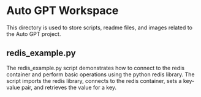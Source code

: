 # Auto GPT Workspace

This directory is used to store scripts, readme files, and images related to the Auto GPT project.
## redis_example.py

The redis_example.py script demonstrates how to connect to the redis container and perform basic operations using the python redis library. The script imports the redis library, connects to the redis container, sets a key-value pair, and retrieves the value for a key.